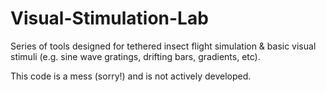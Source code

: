 Visual-Stimulation-Lab
======================

Series of tools designed for tethered insect flight simulation & basic visual stimuli 
(e.g. sine wave gratings, drifting bars, gradients, etc). 

This code is a mess (sorry!) and is not actively developed. 
